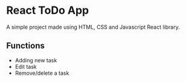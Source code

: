 # React ToDo App

A simple project made using HTML, CSS and Javascript React library.

## Functions

- Adding new task
- Edit task
- Remove/delete a task

